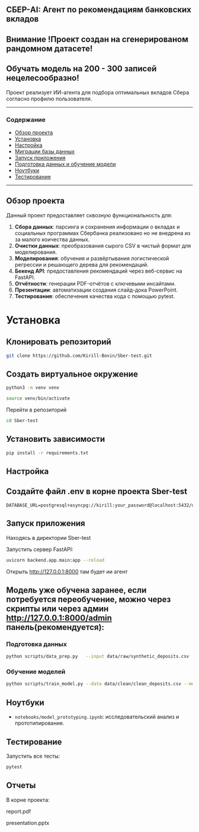 ## СБЕР-AI: Агент по рекомендациям банковских вкладов
## Внимание !Проект создан на сгенерированом рандомном датасете!
## Обучать модель на 200 - 300 записей нецелесообразно!

Проект реализует ИИ-агента для подбора оптимальных вкладов Сбера согласно профилю пользователя.

---

### Содержание

- [Обзор проекта](#обзор-проекта)
- [Установка](#установка)
- [Настройка](#настройка)
- [Миграции базы данных](#миграции-базы-данных)
- [Запуск приложения](#запуск-приложения)
- [Подготовка данных и обучение модели](#подготовка-данных-и-обучение-модели)
- [Ноутбуки](#ноутбуки)
- [Тестирование](#тестирование)


---

## Обзор проекта

Данный проект предоставляет сквозную функциональность для:
1. **Сбора данных**: парсинга и сохранения информации о вкладах и социальных программах
Сбербанка реализовано но не внедрена из за малого коичества данных.
2. **Очистки данных**: преобразования сырого CSV в чистый формат для моделирования.
3. **Моделирования**: обучения и развёртывания логистической регрессии и решающего дерева для рекомендаций.
4. **Бекенд API**: предоставления рекомендаций через веб-сервис на FastAPI.
5. **Отчётности**: генерации PDF-отчётов с ключевыми инсайтами.
6. **Презентации**: автоматизации создания слайд-дока PowerPoint.
7. **Тестирования**: обеспечения качества кода с помощью pytest.
   
# Установка

## Клонировать репозиторий
```bash
git clone https://github.com/Kirill-Bovin/Sber-test.git
```

## Создать виртуальное окружение
```bash
python3 -m venv venv
```
```bash
source venv/bin/activate
```
Перейти в репозиторий
```bash
cd Sber-test 
```

## Установить зависимости
```bash
pip install -r requirements.txt
```

## Настройка
## Создайте файл .env в корне проекта Sber-test
```
DATABASE_URL=postgresql+asyncpg://kirill:your_password@localhost:5432/deposit_db
```


## Запуск приложения

Находясь в директории Sber-test

Запустить сервер FastAPI:

```bash
uvicorn backend.app.main:app --reload
```
Открыть http://127.0.0.1:8000 там будет ии агент


## Модель уже обучена заранее, если потребуется переобучение, можно через скрипты или через админ http://127.0.0.1:8000/admin панель(рекомендуется):  


### Подготовка данных

```bash
python scripts/data_prep.py   --input data/raw/synthetic_deposits.csv   --output data/clean/clean_deposits.csv
```

### Обучение моделей

```bash
python scripts/train_model.py --data data/clean/clean_deposits.csv --model-output models/deposit_recommender.joblib```
```

## Ноутбуки

- `notebooks/model_prototyping.ipynb`: исследовательский анализ и прототипирование.

## Тестирование

Запустить все тесты:

```bash
pytest
```

## Отчеты
В корне проекта:

report.pdf

presentation.pptx
